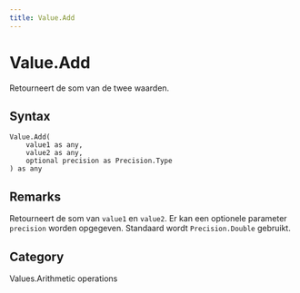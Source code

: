 ```yaml
---
title: Value.Add
---
```


# Value.Add


Retourneert de som van de twee waarden.


## Syntax

```powerquery
Value.Add(
    value1 as any,
    value2 as any,
    optional precision as Precision.Type
) as any
```


## Remarks

Retourneert de som van <code>value1</code> en <code>value2</code>. Er kan een optionele parameter <code>precision</code> worden opgegeven. Standaard wordt <code>Precision.Double</code> gebruikt.



## Category
Values.Arithmetic operations
